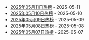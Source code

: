 * [2025年05月11日热榜](https://product-daily.haha.ai/posts/20250511) - 2025-05-11
* [2025年05月10日热榜](https://product-daily.haha.ai/posts/20250510) - 2025-05-10
* [2025年05月09日热榜](https://product-daily.haha.ai/posts/20250509) - 2025-05-09
* [2025年05月08日热榜](https://product-daily.haha.ai/posts/20250508) - 2025-05-08
* [2025年05月07日热榜](https://product-daily.haha.ai/posts/20250507) - 2025-05-07

